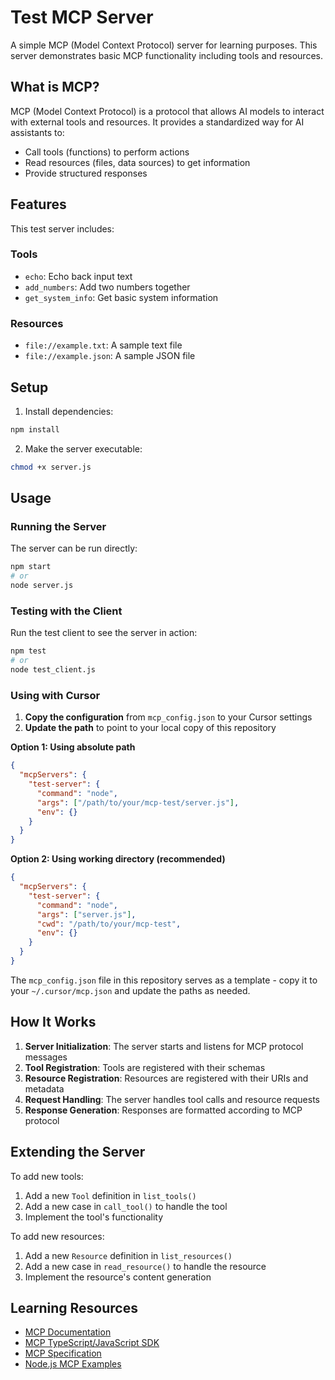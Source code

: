 # Test MCP Server

A simple MCP (Model Context Protocol) server for learning purposes. This server demonstrates basic MCP functionality including tools and resources.

## What is MCP?

MCP (Model Context Protocol) is a protocol that allows AI models to interact with external tools and resources. It provides a standardized way for AI assistants to:

- Call tools (functions) to perform actions
- Read resources (files, data sources) to get information
- Provide structured responses

## Features

This test server includes:

### Tools
- `echo`: Echo back input text
- `add_numbers`: Add two numbers together
- `get_system_info`: Get basic system information

### Resources
- `file://example.txt`: A sample text file
- `file://example.json`: A sample JSON file

## Setup

1. Install dependencies:
```bash
npm install
```

2. Make the server executable:
```bash
chmod +x server.js
```

## Usage

### Running the Server

The server can be run directly:
```bash
npm start
# or
node server.js
```

### Testing with the Client

Run the test client to see the server in action:
```bash
npm test
# or
node test_client.js
```

### Using with Cursor

1. **Copy the configuration** from `mcp_config.json` to your Cursor settings
2. **Update the path** to point to your local copy of this repository

**Option 1: Using absolute path**
```json
{
  "mcpServers": {
    "test-server": {
      "command": "node",
      "args": ["/path/to/your/mcp-test/server.js"],
      "env": {}
    }
  }
}
```

**Option 2: Using working directory (recommended)**
```json
{
  "mcpServers": {
    "test-server": {
      "command": "node",
      "args": ["server.js"],
      "cwd": "/path/to/your/mcp-test",
      "env": {}
    }
  }
}
```

The `mcp_config.json` file in this repository serves as a template - copy it to your `~/.cursor/mcp.json` and update the paths as needed.

## How It Works

1. **Server Initialization**: The server starts and listens for MCP protocol messages
2. **Tool Registration**: Tools are registered with their schemas
3. **Resource Registration**: Resources are registered with their URIs and metadata
4. **Request Handling**: The server handles tool calls and resource requests
5. **Response Generation**: Responses are formatted according to MCP protocol

## Extending the Server

To add new tools:

1. Add a new `Tool` definition in `list_tools()`
2. Add a new case in `call_tool()` to handle the tool
3. Implement the tool's functionality

To add new resources:

1. Add a new `Resource` definition in `list_resources()`
2. Add a new case in `read_resource()` to handle the resource
3. Implement the resource's content generation

## Learning Resources

- [MCP Documentation](https://modelcontextprotocol.io/)
- [MCP TypeScript/JavaScript SDK](https://github.com/modelcontextprotocol/typescript-sdk)
- [MCP Specification](https://spec.modelcontextprotocol.io/)
- [Node.js MCP Examples](https://github.com/modelcontextprotocol/typescript-sdk/tree/main/examples)
